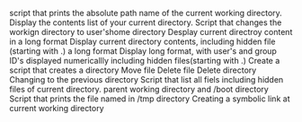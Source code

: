 script that prints the absolute path name of the current working directory.
Display the contents list of your current directory.
Script that changes the workign directory to user'shome directory
Desplay current directroy content in a long format
Display current directory contents, including hidden file (starting with .) a long format
Display long format, with user's and group ID's displayed numericallly including hidden files(starting with .)
Create a script that creates a directory
Move file
Delete file
Delete directory
Changing to the previous directory
Script that list all fiels including hidden files of current directory. parent working directory and /boot directory
Script that prints the file named in /tmp directory
Creating a symbolic link at current working directory 
